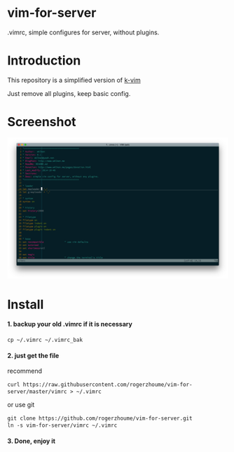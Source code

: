 vim-for-server
==============

.vimrc, simple configures for server, without plugins.

# Introduction

This repository is a simplified version of [k-vim](https://github.com/wklken/k-vim)

Just remove all plugins, keep basic config.

# Screenshot

![screenshot](https://raw.githubusercontent.com/wklken/gallery/master/vim/vim-for-server.png)

# Install

#### 1. backup your old .vimrc if it is necessary

```
cp ~/.vimrc ~/.vimrc_bak
```

#### 2. just get the file

recommend
```
curl https://raw.githubusercontent.com/rogerzhoume/vim-for-server/master/vimrc > ~/.vimrc
```
or  use git

```
git clone https://github.com/rogerzhoume/vim-for-server.git
ln -s vim-for-server/vimrc ~/.vimrc
```

#### 3. Done, enjoy it
